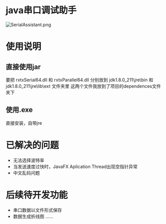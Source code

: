# java串口调试助手
![SerialAssistant.png](https://i.loli.net/2020/09/17/aM5OjGrxze6sRNU.png)

# 使用说明
## 直接使用jar
要把 rxtxSerial64.dll 和 rxtxParallel64.dll
分别放到 jdk1.8.0_211\jre\bin 和 jdk1.8.0_211\jre\lib\ext 文件夹里 
这两个文件我放到了项目的dependences文件夹下
## 使用.exe
直接安装，自带jre

# 已解决的问题
- 无法选择波特率
- 当发送速度过快时，JavaFX Aplication Thread出现空指针异常
- 中文乱码问题

# 后续待开发功能
- 串口数据以文件形式保存
- 数据生成折线图
......

